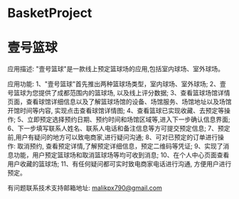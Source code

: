# BasketProject
# 壹号篮球

应用描述: "壹号篮球"是一款线上预定篮球场的应用,包括室内球场、室外球场。

应用功能: 
      1、"壹号篮球"首先推出两种篮球场类型，室内球场、室外球场; 
      2、壹号篮球为您提供了成都范围内的篮球场, 以及线上评分数据; 
      3、查看篮球场馆详情页面，查看球馆详细信息以及了解篮球场馆的设备、场馆服务、场馆地址以及场馆开馆时间等内容, 实现点击查看球馆详情图; 
      4、查看篮球已实现收藏、去预定等操作; 
      5、立即预定选择预约日期、预约时间和场馆区域等,进入下一步确认信息界面; 
      6、下一步填写联系人姓名、联系人电话和备注信息等方可提交预定信息; 
      7、预定前,用户有疑问的地方可以致电商家,进行疑问沟通; 
      8、可对已预定的订单进行操作: 取消预约, 查看预定详情,了解预定详细信息，预定二维码等凭证; 
      9、实现了消息功能，用户预定篮球场和取消篮球场等均可收到消息; 
      10、在个人中心页面查看用户收藏的篮球场; 
      11、有任何疑问都可实时致电商家电话进行沟通, 方便用户进行预定。

有问题联系技术支持邮箱地址: malikpx790@gmail.com
